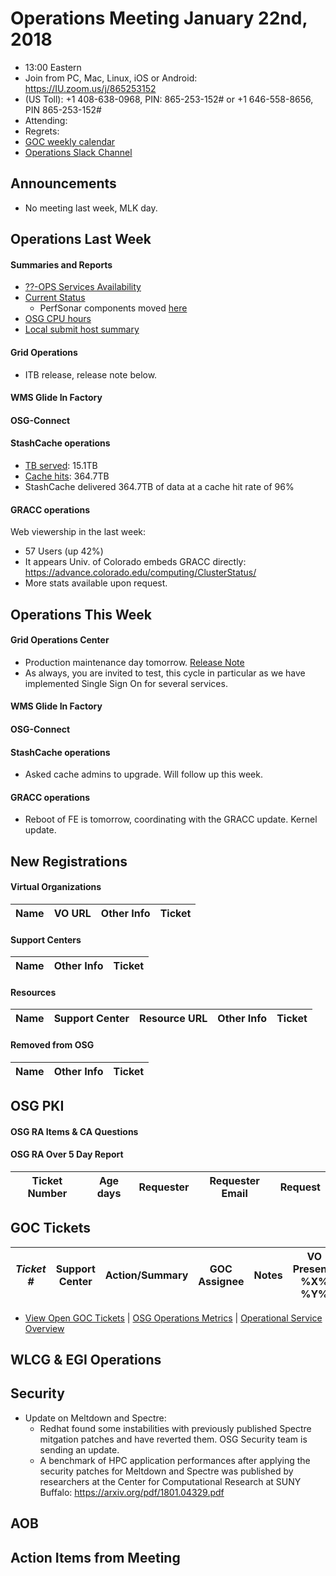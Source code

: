 # Operations Meeting January 22nd, 2018
   * 13:00 Eastern 
   * Join from PC, Mac, Linux, iOS or Android: https://IU.zoom.us/j/865253152
   * (US Toll): +1 408-638-0968, PIN: 865-253-152# or +1 646-558-8656, PIN 865-253-152#
   * Attending: 
   * Regrets: 
   * [GOC weekly calendar](http://www.google.com/calendar/embed?src=c1htpcfoe6btrtc7n3uddg8mvs%40group.calendar.google.com&ctz=America/New_York)
   * [Operations Slack Channel](https://opensciencegrid.slack.com/messages/C5GAYBGA0/)

## Announcements
   * No meeting last week, MLK day.

## Operations Last Week
#### Summaries and Reports
   * [??-OPS Services Availability](http://monitor.grid.iu.edu/availability/avail_week_overview.html)
   * [Current Status](http://monitor.grid.iu.edu/availability/production.html)
      * PerfSonar components moved [here](http://monitor.grid.iu.edu/availability/perfsonar.html)
   * [OSG CPU hours](http://tinyurl.com/mf96b88)
   * [Local submit host summary](http://osg-flock.grid.iu.edu/overview/)
   
#### Grid Operations 
   * ITB release, release note below.
   
#### WMS Glide In Factory
 
#### OSG-Connect
 
#### StashCache operations
   * [TB served](http://tinyurl.com/ydaereyo): 15.1TB
   * [Cache hits](http://tinyurl.com/ydaereyo): 364.7TB 
   * StashCache delivered 364.7TB of data at a cache hit rate of 96%
   
####  GRACC operations

Web viewership in the last week:
   * 57 Users (up 42%)
   * It appears Univ. of Colorado embeds GRACC directly: https://advance.colorado.edu/computing/ClusterStatus/
   * More stats available upon request.
   

## Operations This Week
   
#### Grid Operations Center
   * Production maintenance day tomorrow. [Release Note](http://osggoc.blogspot.com/2018/01/operations-service-update-wednesday.html)
   * As always, you are invited to test, this cycle in particular as we have implemented Single Sign On for several services.
     
#### WMS Glide In Factory
   
#### OSG-Connect 
   
#### StashCache operations

   * Asked cache admins to upgrade.  Will follow up this week.

#### GRACC operations

   * Reboot of FE is tomorrow, coordinating with the GRACC update.  Kernel update.

## New Registrations

#### Virtual Organizations
| Name | VO URL | Other Info | Ticket |
| ---- | ------ | ---------- | ------ |

#### Support Centers
| Name | Other Info | Ticket |
| ---- | ---------- | ------ |

#### Resources
| Name | Support Center | Resource URL | Other Info | Ticket |
| ---- | -------------- | ------------ | ---------- | ------ |


#### Removed from OSG
| Name | Other Info | Ticket |
| ---- | ---------- | ------ |

## OSG PKI

#### OSG RA Items & CA Questions

#### OSG RA Over 5 Day Report
| Ticket Number	|Age days	|Requester	|Requester Email		|Request |
| --------- | ------- | --------- | ----------------- | ------ |
## GOC Tickets

| *Ticket #* | Support Center | Action/Summary | GOC Assignee | Notes | VO Present? %X% %Y%|
| ---------- | -------------- | -------------- | ------------ | ----- | ------------------ |


   * [View Open GOC Tickets](https://ticket.grid.iu.edu/goc/list/open) | [OSG Operations Metrics](https://twiki.grid.iu.edu/bin/view/Operations/TicketReports) | [Operational Service Overview](http://myosg.grid.iu.edu/miscstatus?count_sg_1&count_active=on&count_enabled=on&datasource=status)


## WLCG & EGI Operations

## Security 
   * Update on Meltdown and Spectre: 
      * Redhat found some instabilities with previously published Spectre mitgation patches and have reverted them. OSG Security team is sending an update.
      * A benchmark of HPC application performances after applying the security patches for Meltdown and Spectre was published by researchers at the Center for Computational Research at SUNY Buffalo: https://arxiv.org/pdf/1801.04329.pdf 

## AOB
   
## Action Items from Meeting

   
